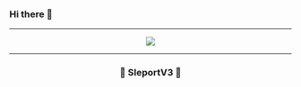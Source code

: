 ### Hi there 👋

-----

<p align = "center">
<img src="https://i.pinimg.com/originals/d8/16/94/d81694d202eb63f975af5b6b0d8e37ac.png">
</p>

-----

### <p align = "center">📍 SleportV3 📍</p>
<br>
<p align = "center">
  



